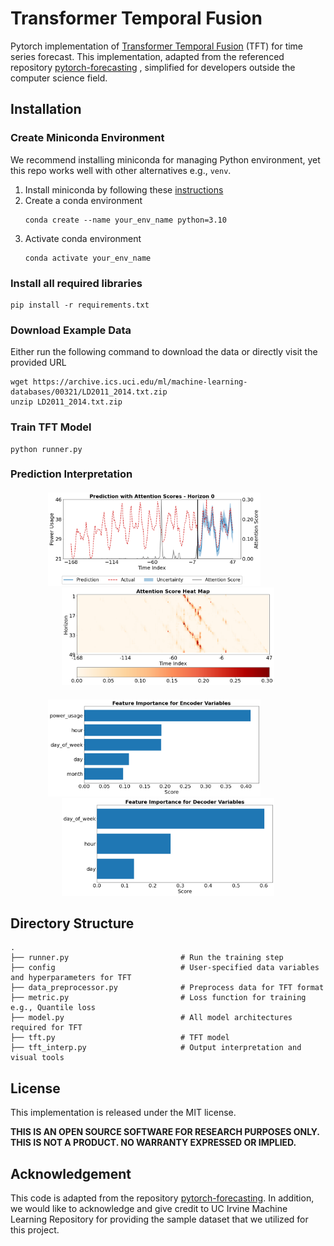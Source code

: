 # Transformer Temporal Fusion
Pytorch implementation of [Transformer Temporal Fusion](https://ai.googleblog.com/2021/12/interpretable-deep-learning-for-time.html) (TFT) for time series forecast. 
This implementation, adapted from the referenced repository [pytorch-forecasting](https://pytorch-forecasting.readthedocs.io/en/stable/index.html)
, simplified for developers outside the computer science field.
## Installation
### Create Miniconda Environment
We recommend installing miniconda for managing Python environment, yet this repo works well with other alternatives e.g., `venv`.
1. Install miniconda by following these [instructions](https://docs.conda.io/projects/conda/en/latest/user-guide/install/index.html#system-requirements) 
2. Create a conda environment
    ```
    conda create --name your_env_name python=3.10
    ```
3. Activate conda environment
    ```
    conda activate your_env_name
    ```
### Install all required libraries
```shell
pip install -r requirements.txt
```

### Download Example Data
Either run the following command to download the data or directly visit the provided URL

```shell
wget https://archive.ics.uci.edu/ml/machine-learning-databases/00321/LD2011_2014.txt.zip
unzip LD2011_2014.txt.zip
```
### Train TFT Model
```shell
python runner.py
```

### Prediction Interpretation
<p align="center" style="margin-top: 20px;">
  <img src="./figure/attention_score.png" width="340px">
  &nbsp;&nbsp;&nbsp;&nbsp;&nbsp;&nbsp;&nbsp;&nbsp;&nbsp;&nbsp;
  <img src="./figure/heat_map_attention_score.png" width="340px">
  
</p>

<p align="center" style="margin-top: 20px;">
  <img src="./figure/encoder_var_score.png" width="340px">
  &nbsp;&nbsp;&nbsp;&nbsp;&nbsp;&nbsp;&nbsp;&nbsp;&nbsp;&nbsp;
  <img src="./figure/decoder_var_score.png" width="340px">
</p>


## Directory Structure
```
.
├── runner.py                         # Run the training step
├── config                            # User-specified data variables and hyperparameters for TFT
├── data_preprocessor.py              # Preprocess data for TFT format
├── metric.py                         # Loss function for training e.g., Quantile loss
├── model.py                          # All model architectures required for TFT 
├── tft.py                            # TFT model
├── tft_interp.py                     # Output interpretation and visual tools

```


## License 

This implementation is released under the MIT license. 

**THIS IS AN OPEN SOURCE SOFTWARE FOR RESEARCH PURPOSES ONLY. THIS IS NOT A PRODUCT. NO WARRANTY EXPRESSED OR IMPLIED.**

## Acknowledgement
This code is adapted from the repository [pytorch-forecasting](https://pytorch-forecasting.readthedocs.io/en/stable/index.html).
In addition, we would like to acknowledge and give credit to UC Irvine Machine Learning Repository for 
providing the sample dataset that we utilized for this project.
